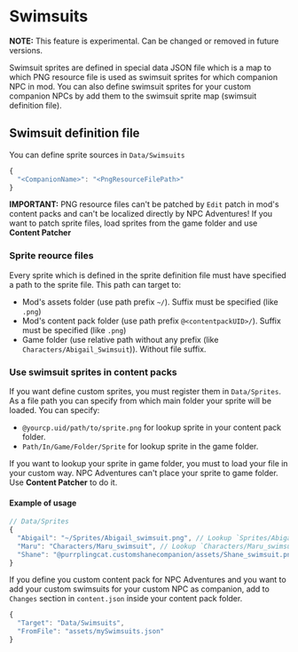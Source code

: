 # Swimsuits

**NOTE:** This feature is experimental. Can be changed or removed in future versions.

Swimsuit sprites are defined in special data JSON file which is a map to which PNG resource file is used as swimsuit sprites for which companion NPC in mod. You can also define swimsuit sprites for your custom companion NPCs by add them to the swimsuit sprite map (swimsuit definition file).

## Swimsuit definition file

You can define sprite sources in `Data/Swimsuits`

```js
{
  "<CompanionName>": "<PngResourceFilePath>"
}
```

**IMPORTANT:** PNG resource files can't be patched by `Edit` patch in mod's content packs and can't be localized directly by NPC Adventures! If you want to patch sprite files, load sprites from the game folder and use **Content Patcher**

### Sprite reource files

Every sprite which is defined in the sprite definition file must have specified a path to the sprite file. This path can target to:

- Mod's assets folder (use path prefix `~/`). Suffix must be specified (like `.png`)
- Mod's content pack folder (use path prefix `@<contentpackUID>/`). Suffix must be specified (like `.png`)
- Game folder (use relative path without any prefix (like `Characters/Abigail_Swimsuit`)). Without file suffix.

### Use swimsuit sprites in content packs

If you want define custom sprites, you must register them in `Data/Sprites`. As a file path you can specify from which main folder your sprite will be loaded. You can specify:

- `@yourcp.uid/path/to/sprite.png` for lookup sprite in your content pack folder.
- `Path/In/Game/Folder/Sprite` for lookup sprite in the game folder.

If you want to lookup your sprite in game folder, you must to load your file in your custom way. NPC Adventures can't place your sprite to game folder. Use **Content Patcher** to do it.

#### Example of usage

```js
// Data/Sprites
{
  "Abigail": "~/Sprites/Abigail_swimsuit.png", // Lookup `Sprites/Abigail_swimsuit.png` in the mod folder
  "Maru": "Characters/Maru_swimsuit", // Lookup `Characters/Maru_swimsuit.xnb` in the game folder. Must be added by another mod, like Content Patcher
  "Shane": "@purrplingcat.customshanecompanion/assets/Shane_swimsuit.png" // Lookup `assets/Shane_swimsuit.png` in the 'purrplingcat.customshanecompanion' content pack folder
}
```

If you define you custom content pack for NPC Adventures and you want to add your custom swimsuits for your custom NPC as companion, add to `Changes` section in `content.json` inside your content pack folder.

```js
{
  "Target": "Data/Swimsuits",
  "FromFile": "assets/mySwimsuits.json"
}
```
